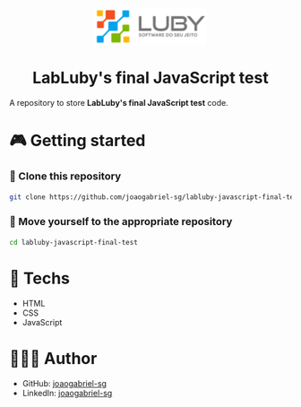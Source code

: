<div align="center">
  <img src="./src/assets/luby-logo.png" width="200" />
  <h1>LabLuby's final JavaScript test</h1>
</div>

A repository to store **LabLuby's final JavaScript test** code.

# 🎮 Getting started

<h3 style="font-size: 18px;">🧬 Clone this repository</h3>

```bash
git clone https://github.com/joaogabriel-sg/labluby-javascript-final-test.git
```

<h3 style="font-size: 18px;">📂 Move yourself to the appropriate repository</h3>

```bash
cd labluby-javascript-final-test
```

# 🚀 Techs

- HTML
- CSS
- JavaScript

# 👨🏻‍💻 Author

- GitHub: [joaogabriel-sg](https://github.com/joaogabriel-sg)
- LinkedIn: [joaogabriel-sg](https://www.linkedin.com/in/joaogabriel-sg/)

